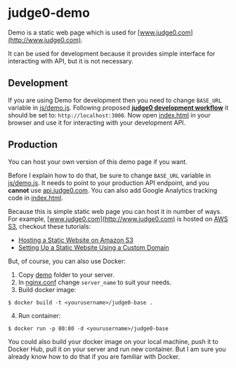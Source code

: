 # judge0-demo

Demo is a static web page which is used for [www.judge0.com](http://www.judge0.com).

It can be used for development because it provides simple interface for interacting with API, but it is not necessary.

## Development

If you are using Demo for development then you need to change `BASE_URL` variable in [js/demo.js](https://github.com/hermanzdosilovic/judge0/blob/master/demo/js/demo.js#L1). Following proposed [**judge0 development workflow**](https://github.com/hermanzdosilovic/judge0/tree/master/api#development-workflow) it should be set to: `http://localhost:3000`. Now open [index.html](https://github.com/hermanzdosilovic/judge0/blob/master/demo/index.html) in your browser and use it for interacting with your development API.

## Production

You can host your own version of this demo page if you want.

Before I explain how to do that, be sure to change `BASE_URL` variable in [js/demo.js](https://github.com/hermanzdosilovic/judge0/blob/master/demo/js/demo.js#L1). It needs to point to your production API endpoint, and you **cannot** use [api.judge0.com](http://api.judge0.com/). You can also add Google Analytics tracking code in [index.html](https://github.com/hermanzdosilovic/judge0/blob/master/demo/index.html#L137).

Because this is simple static web page you can host it in number of ways. For example, [www.judge0.com](http://www.judge0.com) is hosted on [AWS S3](https://aws.amazon.com/s3), checkout these tutorials:
* [Hosting a Static Website on Amazon S3](https://docs.aws.amazon.com/AmazonS3/latest/dev/WebsiteHosting.html)
* [Setting Up a Static Website Using a Custom Domain](https://docs.aws.amazon.com/AmazonS3/latest/dev/website-hosting-custom-domain-walkthrough.html)

But, of course, you can also use Docker:

1. Copy [demo](https://github.com/hermanzdosilovic/judge0/tree/master/demo) folder to your server.
2. In [nginx.conf](https://github.com/hermanzdosilovic/judge0/blob/master/demo/nginx.conf#L3) change `server_name` to suit your needs.
3. Build docker image:
```
$ docker build -t <yourusername>/judge0-base .
```
4. Run container:
```
$ docker run -p 80:80 -d <yourusername>/judge0-base
```

You could also build your docker image on your local machine, push it to Docker Hub, pull it on your server and run new container. But I am sure you already know how to do that if you are familiar with Docker.
